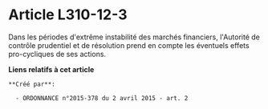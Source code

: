 # Article L310-12-3

Dans les périodes d'extrême instabilité des marchés financiers, l'Autorité de contrôle prudentiel et de résolution prend en
compte les éventuels effets pro-cycliques de ses actions.

**Liens relatifs à cet article**

	**Créé par**:

	  - ORDONNANCE n°2015-378 du 2 avril 2015 - art. 2
